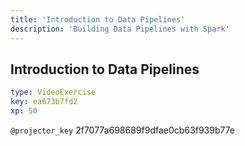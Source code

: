 ```yaml
---
title: 'Introduction to Data Pipelines'
description: 'Building Data Pipelines with Spark'
---
```


## Introduction to Data Pipelines

```yaml
type: VideoExercise
key: ea673b7fd2
xp: 50
```

`@projector_key`
2f7077a698689f9dfae0cb63f939b77e
